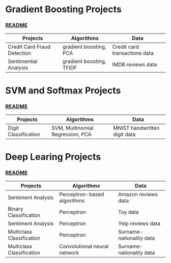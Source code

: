 # Gradient Boosting Projects 
### [README](https://github.com/houzhj/Machine_Learning/blob/main/README_gradient_boosting.md)

| **Projects**                | **Algorithms**           | **Data**     |
|-----------------------------|--------------------------|--------------|
| Credit Card Fraud Detection | gradient boosting, PCA   | Credit card transactions data|
| Sentimential Analysis       | gradient boosting, TFIDF | IMDB reviews data |

# SVM and Softmax Projects
### [README](https://github.com/houzhj/Machine_Learning/blob/main/README_SVM_Softmax.md)

| **Projects**                | **Algorithms**           | **Data**     |
|-----------------------------|--------------------------|--------------|
| Digit Classification | SVM, Multinomial Regression, PCA | MNIST handwritten digit data|



# Deep Learing Projects
### [README](https://github.com/houzhj/Machine_Learning/blob/main/README_deep_learning.md)


| **Projects**                | **Algorithms**           | **Data**     |
|-----------------------------|--------------------------|--------------|
| Sentiment Analysis          | Perceptron-based algorithms |  Amazon reviews data|
| Binary Classification       | Perceptron               |  Toy data    |
| Sentiment Analysis          | Perceptron               |  Yelp reviews data|
| Multiclass Classification   | Perceptron               |  Surname-nationality data|
| Multiclass Classification   | Convolutional neural network               |  Surname-nationality data|


